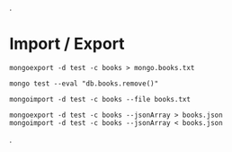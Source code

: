 .<div class="slide">

# Import / Export

```
mongoexport -d test -c books > mongo.books.txt

mongo test --eval "db.books.remove()"

mongoimport -d test -c books --file books.txt

mongoexport -d test -c books --jsonArray > books.json
mongoimport -d test -c books --jsonArray < books.json
```

.</div>
